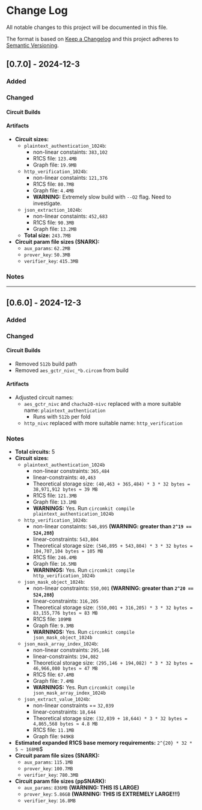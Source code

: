 
# Change Log
All notable changes to this project will be documented in this file.
 
The format is based on [Keep a Changelog](http://keepachangelog.com/)
and this project adheres to [Semantic Versioning](http://semver.org/).
 
## [0.7.0] - 2024-12-3
 
### Added
### Changed
#### Circuit Builds
#### Artifacts
- **Circuit sizes:**
    - `plaintext_authentication_1024b`: 
        - non-linear constaints: `383,102`
        - R1CS file: `123.4MB`
        - Graph file: `19.9MB`
    - `http_verification_1024b`: 
        - non-linear constaints: `121,376`
        - R1CS file: `80.7MB`
        - Graph file: `4.4MB`
        - **WARNING:** Extremely slow build with `--O2` flag. Need to investigate.
    - `json_extraction_1024b`: 
        - non-linear constaints: `452,683`
        - R1CS file: `90.3MB`
        - Graph file: `13.2MB`
    - **Total size:** `243.7MB`
- **Circuit param file sizes (SNARK):**
    - `aux_params`: `62.2MB`
    - `prover_key`: `50.3MB`
    - `verifier_key`: `415.3MB`         

### Notes

--- 

## [0.6.0] - 2024-12-3
 
### Added

### Changed
#### Circuit Builds
- Removed `512b` build path
- Removed `aes_gctr_nivc_*b.circom` from build

#### Artifacts
- Adjusted circuit names:
    - `aes_gctr_nivc` and `chacha20-nivc` replaced with a more suitable name: `plaintext_authentication`
        - Runs with `512b` per fold
    - `http_nivc` replaced with more suitable name: `http_verification`

### Notes
- **Total circuits:** 5
- **Circuit sizes:**
    - `plaintext_authentication_1024b` 
        - non-linear constraints: `365,484`
        - linear-constraints: `40,463`
        - Theoretical storage size: `(40,463 + 365,484) * 3 * 32 bytes = 38,971,912 bytes ≈ 39 MB`
        - R1CS file: `121.3MB`
        - Graph file: `13.1MB`
        - **WARNINGS:** Yes. Run `circomkit compile plaintext_authentication_1024b`
    - `http_verification_1024b`: 
        - non-linear constaints: `546,895` **(WARNING: greater than `2^19 == 524,288`)**
        - linear-constraints: `543,804` 
        - Theoretical storage size: `(546,895 + 543,804) * 3 * 32 bytes = 104,707,104 bytes ≈ 105 MB`
        - R1CS file: `246.4MB`
        - Graph file: `16.5MB`
        - **WARNINGS:** Yes. Run `circomkit compile http_verification_1024b`
    - `json_mask_object_1024b`: 
        - non-linear constraints: `550,001` **(WARNING: greater than `2^20 == 524,288`)**
        - linear-constraints: `316,205`
        - Theoretical storage size: `(550,001 + 316,205) * 3 * 32 bytes = 83,155,776 bytes ≈ 83 MB`
        - R1CS file: `109MB`
        - Graph file: `9.3MB`
        - **WARNINGS:** Yes. Run `circomkit compile json_mask_object_1024b`
    - `json_mask_array_index_1024b`: 
        - non-linear constraints: `295,146`
        - linear-constraints: `194,082`
        - Theoretical storage size: `(295,146 + 194,082) * 3 * 32 bytes = 46,966,080 bytes ≈ 47 MB`
        - R1CS file: `67.4MB`
        - Graph file: `7.4MB`
        - **WARNINGS:** Yes. Run `circomkit compile json_mask_array_index_1024b`
    - `json_extract_value_1024b`: 
        - non-linear constraints == `32,039`
        - linear-constraints: `18,644`
        - Theoretical storage size: `(32,039 + 18,644) * 3 * 32 bytes = 4,865,568 bytes ≈ 4.8 MB`
        - R1CS file: `11.1MB`
        - Graph file: `949KB`
- **Estimated expanded R1CS base memory requirements:** `2^{20} * 32 * 5 ~ 168MB`$
- **Circuit param file sizes (SNARK):**
    - `aux_params`: `115.1MB`
    - `prover_key`: `100.7MB`
    - `verifier_key`: `780.3MB`
- **Circuit param file sizes (ppSNARK):**
    - `aux_params`: `836MB` **(WARNING: THIS IS LARGE)**
    - `prover_key`: `5.86GB` **(WARNING: THIS IS EXTREMELY LARGE!!!)**
    - `verifier_key`: `16.8MB`

